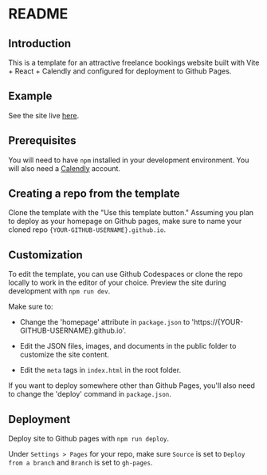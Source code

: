 # README

## Introduction

This is a template for an attractive freelance bookings website built with Vite + React + Calendly and configured for deployment to Github Pages.

## Example

See the site live [here](https://chriscarrollsmith.github.io/).

## Prerequisites

You will need to have `npm` installed in your development environment. You will also need a [Calendly](https://calendly.com/) account.

## Creating a repo from the template

Clone the template with the "Use this template button." Assuming you plan to deploy as your homepage on Github pages, make sure to name your cloned repo `{YOUR-GITHUB-USERNAME}.github.io`.

## Customization

To edit the template, you can use Github Codespaces or clone the repo locally to work in the editor of your choice. Preview the site during development with `npm run dev`.

Make sure to:

- Change the 'homepage' attribute in `package.json` to 'https://{YOUR-GITHUB-USERNAME}.github.io'.

- Edit the JSON files, images, and documents in the public folder to customize the site content. 

- Edit the `meta` tags in `index.html` in the root folder.

If you want to deploy somewhere other than Github Pages, you'll also need to change the 'deploy' command in `package.json`.

## Deployment

Deploy site to Github pages with `npm run deploy`. 

Under `Settings > Pages` for your repo, make sure `Source` is set to `Deploy from a branch` and `Branch` is set to `gh-pages`.
